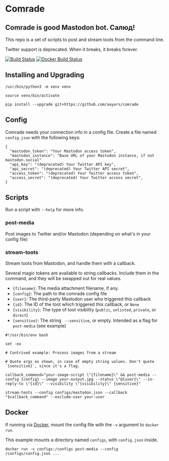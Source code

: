 # Comrade


## Comrade is good Mastodon bot. Салюд!

This repo is a set of scripts to post and stream toots from the command line.

Twitter support is deprecated. When it breaks, it breaks forever.

[![Build Status](https://travis-ci.com/aayars/comrade.svg?branch=master)](https://travis-ci.com/aayars/comrade)
[![Docker Build Status](https://img.shields.io/docker/build/aayars/comrade.svg)](https://hub.docker.com/r/aayars/comrade)


## Installing and Upgrading

```
/usr/bin/python3 -m venv venv

source venv/bin/activate

pip install --upgrade git+https://github.com/aayars/comrade

```


## Config

Comrade needs your connection info in a config file. Create a file named `config.json` with the following keys:

```
{
  "mastodon_token": "Your Mastodon access token",
  "mastodon_instance": "Base URL of your Mastodon instance, if not mastodon.social"
  "api_key": "(deprecated) Your Twitter API key",
  "api_secret": "(deprecated) Your Twitter API secret",
  "access_token": "(deprecated) Your Twitter access token",
  "access_secret": "(deprecated) Your Twitter access secret",
}
```

## Scripts

Run a script with `--help` for more info.


### post-media

Post images to Twitter and/or Mastodon (depending on what's in your config file)


### stream-toots

Stream toots from Mastodon, and handle them with a callback.

Several magic tokens are available to string callbacks. Include them in the command, and they will be swapped out for real values.

- `{filename}`: The media attachment filename, if any.
- `{config}`: The path to the comrade config file
- `{user}`: The third-party Mastodon user who triggered this callback
- `{id}`: The ID of the toot which triggered this callback, or `None`
- `{visibility}`: The type of toot visibility (`public`, `unlisted`, `private`, or `direct`)
- `{sensitive}`: The string ` --sensitive`, or empty. Intended as a flag for `post-media` (see example)

```
#!/usr/bin/env bash

set -ex

# Contrived example: Process images from a stream

# Quote args as shown, in case of empty string values. Don't quote `{sensitive}`, since it's a flag.

callback_command="your-image-script \"{filename}\" && post-media --config {config} --image your-output.jpg --status \"@{user}\" --in-reply-to \"{id}\" --visibility \"{visibility}\" {sensitive}"

stream-toots --config configs/mastodon.json --callback "$callback_command" --exclude-user your-user
```


## Docker

If running via [Docker](https://hub.docker.com/r/aayars/comrade/), mount the config file with the `-v` argument to `docker run`.

This example mounts a directory named `configs`, with `config.json` inside.

```
docker run -v configs:/configs post-media --config /configs/config.json ...
```
